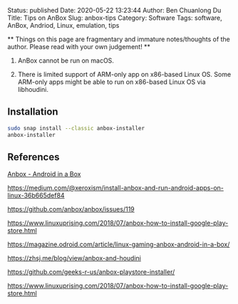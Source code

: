 Status: published
Date: 2020-05-22 13:23:44
Author: Ben Chuanlong Du
Title: Tips on AnBox
Slug: anbox-tips
Category: Software
Tags: software, AnBox, Andriod, Linux, emulation, tips

**
Things on this page are
fragmentary and immature notes/thoughts of the author.
Please read with your own judgement!
**


1. AnBox cannot be run on macOS.
    
2. There is limited support of ARM-only app on x86-based Linux OS.
    Some ARM-only apps might be able to run on x86-based Linux OS 
    via libhoudini.


## Installation

```bash
sudo snap install --classic anbox-installer 
anbox-installer 
```

## References

[Anbox - Android in a Box](http://anbox.io/)

https://medium.com/@xeroxism/install-anbox-and-run-android-apps-on-linux-36b665def84

https://github.com/anbox/anbox/issues/119

https://www.linuxuprising.com/2018/07/anbox-how-to-install-google-play-store.html

https://magazine.odroid.com/article/linux-gaming-anbox-android-in-a-box/

https://zhsj.me/blog/view/anbox-and-houdini

https://github.com/geeks-r-us/anbox-playstore-installer/

https://www.linuxuprising.com/2018/07/anbox-how-to-install-google-play-store.html
